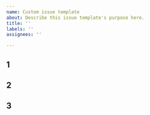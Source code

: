 ```yaml
---
name: Custom issue template
about: Describe this issue template's purpose here.
title: ''
labels: ''
assignees: ''

---
```


## 1

## 2

## 3

